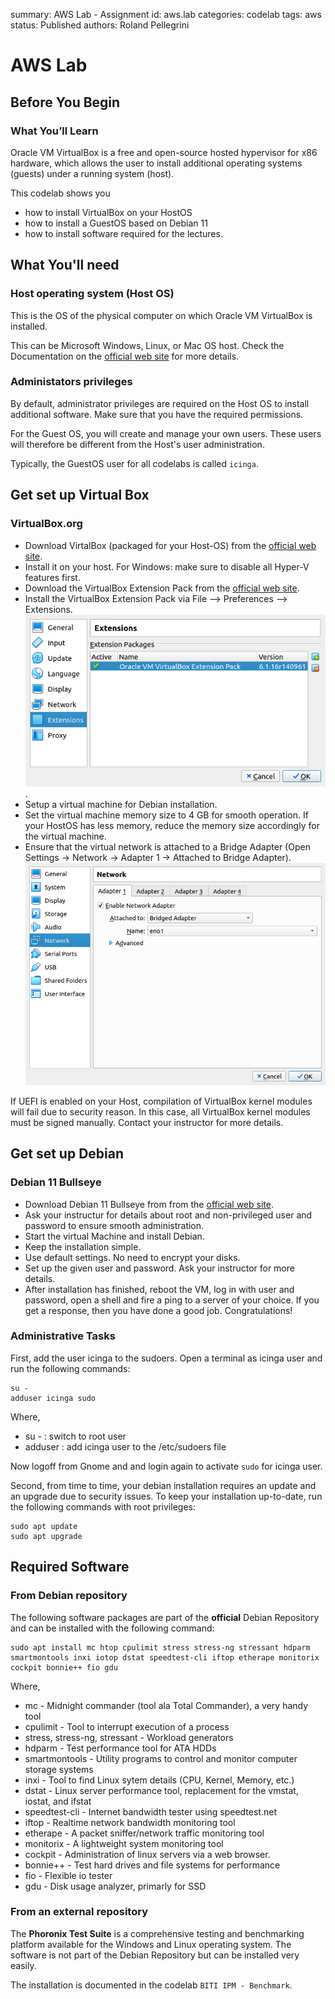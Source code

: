 summary: AWS Lab - Assignment
id: aws.lab
categories: codelab
tags: aws
status: Published
authors: Roland Pellegrini

# AWS Lab
<!-- ------------------------ -->
## Before You Begin 

### What You’ll Learn
Oracle VM VirtualBox is a free and open-source hosted hypervisor for x86 hardware, which allows the user to install additional operating systems (guests) under a running system (host).

This codelab shows you 
* how to install VirtualBox on your HostOS
* how to install a GuestOS based on Debian 11
* how to install software required for the lectures.

## What You'll need

### Host operating system (Host OS)

This is the OS of the physical computer on which Oracle VM VirtualBox is installed.

This can be Microsoft Windows, Linux, or Mac OS host. Check the Documentation on the [official web site](https://www.virtualbox.org/) for more details.

### Administators privileges

By default, administrator privileges are required on the Host OS to install additional software. Make sure that you have the required permissions.

For the Guest OS, you will create and manage your own users. These users will therefore be different from the Host's user administration. 

Typically, the GuestOS user for all codelabs is called `icinga`. 

## Get set up Virtual Box

### VirtualBox.org

- Download VirtalBox (packaged for your Host-OS) from the [official web site](https://www.virtualbox.org/).
- Install it on your host. For Windows: make sure to disable all Hyper-V features first.
- Download the VirtualBox Extension Pack from the [official web site](https://www.virtualbox.org/).
- Install the VirtualBox Extension Pack via File --> Preferences --> Extensions.
![VirtualBox Extension](./img/biti-vbox-extensions.png).
- Setup a virtual machine for Debian installation.
- Set the virtual machine memory size to 4 GB for smooth operation. If your HostOS has less memory, reduce the memory size accordingly for the virtual machine.
- Ensure that the virtual network is attached to a Bridge Adapter (Open Settings -> Network -> Adapter 1 -> Attached to Bridge Adapter).
![VirtualBox Extension](./img/biti-vbox-settings-network.png)

<aside class="negative">
If UEFI is enabled on your Host, compilation of VirtualBox kernel modules will fail due to security reason. In this case, all VirtualBox kernel modules must be signed manually. Contact your instructor for more details.
</aside>

## Get set up Debian

### Debian 11 Bullseye
- Download Debian 11 Bullseye from from the [official web site](https://www.debian.org/).
- Ask your instructur for details about root and non-privileged user and password to ensure smooth administration.
- Start the virtual Machine and install Debian.
- Keep the installation simple. 
- Use default settings. No need to encrypt your disks.
- Set up the given user and password. Ask your instructor for more details.
- After installation has finished, reboot the VM, log in with user and password, open a shell and fire a ping to a server of your choice. If you get a response, then you have done a good job. Congratulations! 

### Administrative Tasks

First, add the user icinga to the sudoers. Open a terminal as icinga user and run the following commands: 

```
su - 
adduser icinga sudo
```

Where,
- su - : switch to root user
- adduser : add icinga user to the /etc/sudoers file

Now logoff from Gnome and and login again to activate `sudo` for icinga user.

Second, from time to time, your debian installation requires an update and an upgrade due to security issues. To keep your installation up-to-date, run the following commands with root privileges:

```
sudo apt update
sudo apt upgrade
```

##  Required Software 

###  From Debian repository

The following software packages are part of the **official** Debian Repository and can be installed with the following command: 

```
sudo apt install mc htop cpulimit stress stress-ng stressant hdparm smartmontools inxi iotop dstat speedtest-cli iftop etherape monitorix cockpit bonnie++ fio gdu
```

Where,

* mc - Midnight commander (tool ala Total Commander), a very handy tool
* cpulimit -  Tool to interrupt execution of a process
* stress, stress-ng, stressant - Workload generators
* hdparm - Test performance tool for ATA HDDs
* smartmontools - Utility programs to control and monitor computer storage systems
* inxi - Tool to find Linux sytem details (CPU, Kernel, Memory, etc.)
* dstat - Linux server performance tool, replacement for the vmstat, iostat, and ifstat
* speedtest-cli - Internet bandwidth tester using speedtest.net
* iftop - Realtime network bandwidth monitoring tool
* etherape - A packet sniffer/network traffic monitoring tool 
* monitorix - A lightweight system monitoring tool 
* cockpit -  Administration of linux servers via a web browser.
* bonnie++ - Test hard drives and file systems for performance
* fio - Flexible io tester
* gdu - Disk usage analyzer, primarly for SSD

###  From an external repository
The **Phoronix Test Suite** is a comprehensive testing and benchmarking platform available for the Windows and Linux operating system. The software is not part of the Debian Repository but can be installed very easily.

The installation is documented in the codelab `BITI IPM - Benchmark`.